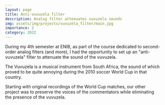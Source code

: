 ```yaml
---
layout: page
title: Anti-vuvuzela filter
description: Analog filter attenuates vuvuzela sounds
img: assets/img/projects/vuvuzela_filter/main.jpg
importance: 2
category: 2022
---
```

During my 4th semester at ENIB, as part of the course dedicated to second-order analog filters (and more), I had the opportunity to set up an "anti-vuvuzela" filter to attenuate the sound of the vuvuzela.

The Vuvuzela is a musical instrument from South Africa, the sound of which proved to be quite annoying during the 2010 soccer World Cup in that country.

Starting with original recordings of the World Cup matches, our other project was to preserve the voices of the commentators while eliminating the presence of the vuvuzela.
